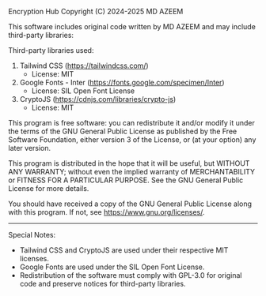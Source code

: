 Encryption Hub
Copyright (C) 2024-2025  MD AZEEM

This software includes original code written by MD AZEEM and may include third-party libraries:

Third-party libraries used:
1. Tailwind CSS (https://tailwindcss.com/)
   - License: MIT
2. Google Fonts - Inter (https://fonts.google.com/specimen/Inter)
   - License: SIL Open Font License
3. CryptoJS (https://cdnjs.com/libraries/crypto-js)
   - License: MIT

This program is free software: you can redistribute it and/or modify
it under the terms of the GNU General Public License as published by
the Free Software Foundation, either version 3 of the License, or
(at your option) any later version.

This program is distributed in the hope that it will be useful,
but WITHOUT ANY WARRANTY; without even the implied warranty of
MERCHANTABILITY or FITNESS FOR A PARTICULAR PURPOSE. See the
GNU General Public License for more details.

You should have received a copy of the GNU General Public License
along with this program. If not, see <https://www.gnu.org/licenses/>.

---

Special Notes:
- Tailwind CSS and CryptoJS are used under their respective MIT licenses.
- Google Fonts are used under the SIL Open Font License.
- Redistribution of the software must comply with GPL-3.0 for original code and preserve notices for third-party libraries.

